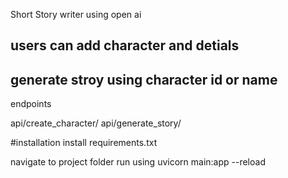 Short Story writer using open ai

## users can add character and detials
## generate stroy  using character id or name

endpoints

api/create_character/
api/generate_story/

#installation
install requirements.txt

navigate to project folder  run using uvicorn main:app --reload


